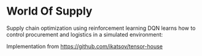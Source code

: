# World Of Supply


Supply chain optimization using reinforcement learning
DQN learns how to control procurement and logistics in a simulated environment:

Implementation from https://github.com/ikatsov/tensor-house
